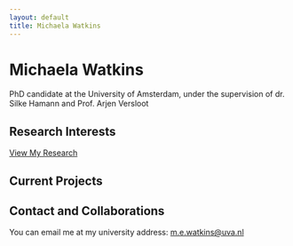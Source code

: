 ```yaml
---
layout: default
title: Michaela Watkins
---
```


# Michaela Watkins

PhD candidate at the University of Amsterdam, under the supervision of dr. Silke Hamann and Prof. Arjen Versloot

## Research Interests

[View My Research](/research.md/)

## Current Projects

## Contact and Collaborations

You can email me at my university address: m.e.watkins@uva.nl
